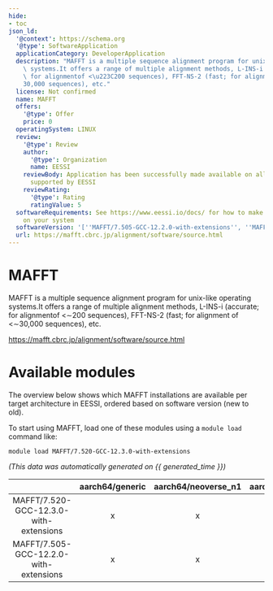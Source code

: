 ```yaml
---
hide:
- toc
json_ld:
  '@context': https://schema.org
  '@type': SoftwareApplication
  applicationCategory: DeveloperApplication
  description: "MAFFT is a multiple sequence alignment program for unix-like operating\
    \ systems.It offers a range of multiple alignment methods, L-INS-i (accurate;\
    \ for alignmentof <\u223C200 sequences), FFT-NS-2 (fast; for alignment of <\u223C\
    30,000 sequences), etc."
  license: Not confirmed
  name: MAFFT
  offers:
    '@type': Offer
    price: 0
  operatingSystem: LINUX
  review:
    '@type': Review
    author:
      '@type': Organization
      name: EESSI
    reviewBody: Application has been successfully made available on all architectures
      supported by EESSI
    reviewRating:
      '@type': Rating
      ratingValue: 5
  softwareRequirements: See https://www.eessi.io/docs/ for how to make EESSI available
    on your system
  softwareVersion: '[''MAFFT/7.505-GCC-12.2.0-with-extensions'', ''MAFFT/7.520-GCC-12.3.0-with-extensions'']'
  url: https://mafft.cbrc.jp/alignment/software/source.html
---
```


MAFFT
=====


MAFFT is a multiple sequence alignment program for unix-like operating systems.It offers a range of multiple alignment methods, L-INS-i (accurate; for alignmentof <∼200 sequences), FFT-NS-2 (fast; for alignment of <∼30,000 sequences), etc.

https://mafft.cbrc.jp/alignment/software/source.html
# Available modules


The overview below shows which MAFFT installations are available per target architecture in EESSI, ordered based on software version (new to old).

To start using MAFFT, load one of these modules using a `module load` command like:

```shell
module load MAFFT/7.520-GCC-12.3.0-with-extensions
```

*(This data was automatically generated on {{ generated_time }})*

| |aarch64/generic|aarch64/neoverse_n1|aarch64/neoverse_v1|aarch64/nvidia/grace|x86_64/generic|x86_64/amd/zen2|x86_64/amd/zen3|x86_64/amd/zen4|x86_64/intel/cascadelake|x86_64/intel/haswell|x86_64/intel/icelake|x86_64/intel/sapphirerapids|x86_64/intel/skylake_avx512|
| :---: | :---: | :---: | :---: | :---: | :---: | :---: | :---: | :---: | :---: | :---: | :---: | :---: | :---: |
|MAFFT/7.520-GCC-12.3.0-with-extensions|x|x|x|x|x|x|x|x|x|x|x|x|x|
|MAFFT/7.505-GCC-12.2.0-with-extensions|x|x|x|x|x|x|x|x|x|x|x|x|x|
